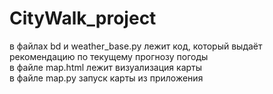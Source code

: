 # CityWalk_project

в файлах bd и weather_base.py лежит код, который выдаёт рекомендацию по текущему прогнозу погоды \
в файлe map.html лежит визуализация карты \
в файле map.py запуск карты из приложения
